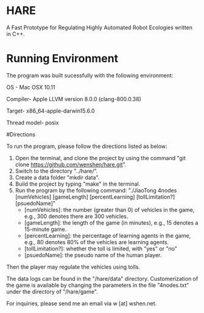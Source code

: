 # HARE
A Fast Prototype for Regulating Highly Automated Robot Ecologies written in C++. 

# Running Environment

The program was built sucessfully with the following environment:

  OS - Mac OSX 10.11
  
  Compiler- Apple LLVM version 8.0.0 (clang-800.0.38)
  
  Target- x86_64-apple-darwin15.6.0
  
  Thread model- posix
  

#Directions

To run the program, please follow the directions listed as below:
  1. Open the terminal, and clone the project by using the command "git clone https://github.com/wenshen/hare.git".
  2. Switch to the directory "../hare/".
  3. Create a data folder "mkdir data".
  4. Build the project by typing "make" in the terminal.
  5. Run the program by the following command: 
      "./JiaoTong 4nodes [numVehicles] [gameLength] [percentLearning] [tollLimitation?] [psuedoName]"
      - [numVehicles]: the number (greater than 0) of vehicles in the game, e.g., 300 denotes there are 300 vehicles. 
      - [gameLength]: the length of the game (in minutes), e.g., 15 denotes a 15-minute game.
      - [percentLearning]: the percentage of learning agents in the game, e.g., 80 denotes 80% of 
                           the vehicles are learning agents.
      - [tollLimitation?]: whether the toll is limited, with "yes" or "no"
      - [psuedoName]: the pseudo name of the human player.
      
Then the player may regulate the vehicles using tolls.
  
The data logs can be found in the "/hare/data" directory. Customerization of the game 
is available by changing the parameters in the file "4nodes.txt" under the directory of "/hare/game".
  
  
For inquiries, please send me an email via w [at] wshen.net.
      
